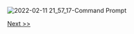 ![2022-02-11 21_57_17-Command Prompt](https://user-images.githubusercontent.com/55657279/153614941-81fcd6e6-e010-49cf-8cc8-df0aa041526d.png)

[Next >>](3.md)
